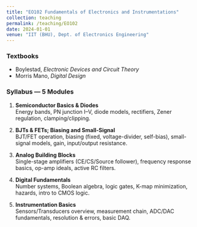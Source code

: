 ```yaml
---
title: "EO102 Fundamentals of Electronics and Instrumentations"
collection: teaching
permalink: /teaching/EO102
date: 2024-01-01
venue: "IIT (BHU), Dept. of Electronics Engineering"
---
```


### Textbooks
- Boylestad, *Electronic Devices and Circuit Theory*
- Morris Mano, *Digital Design*

### Syllabus — 5 Modules
1. **Semiconductor Basics & Diodes**  
   Energy bands, PN junction I–V, diode models, rectifiers, Zener regulation, clamping/clipping.  

2. **BJTs & FETs; Biasing and Small-Signal**  
   BJT/FET operation, biasing (fixed, voltage-divider, self-bias), small-signal models, gain, input/output resistance.  

3. **Analog Building Blocks**  
   Single-stage amplifiers (CE/CS/Source follower), frequency response basics, op-amp ideals, active RC filters.  

4. **Digital Fundamentals**  
   Number systems, Boolean algebra, logic gates, K-map minimization, hazards, intro to CMOS logic.  

5. **Instrumentation Basics**  
   Sensors/Transducers overview, measurement chain, ADC/DAC fundamentals, resolution & errors, basic DAQ.  
